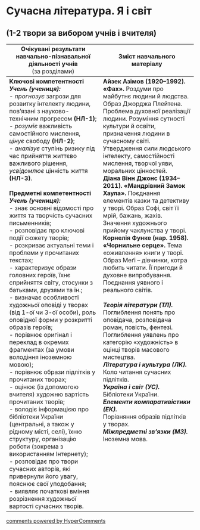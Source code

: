 <div id="hypercomments_widget" class="js-hypercomments-widget invisible"></div>

# Сучасна література. Я і світ
##  (1-2 твори за вибором учнів і вчителя)

<table>
  <tr>
    <td width="50%" align="center"><b>Очікувані результати навчально-пізнавальної діяльності учнів</b><br>
(за розділами)</td>
    <td width="50%" align="center"><b>Зміст навчального матеріалу</b></td>
  </tr>
<tbody>
  <tr>
    <td width="50%" style="vertical-align:top !important;">
<b>Ключові компетентності</b><br>
<i><b>Учень (учениця):</b></i><br>
- <i>прогнозує</i> загрози для розвитку інтелекту людини, пов’язані з науково-технічним прогресом <b>(НЛ-1)</b>;<br>
- <i>розуміє</i> важливість самостійного мислення, <i>цінує</i> свободу <b>(НЛ-2)</b>;<br>
- <i>аналізує</i> ступінь ризику під час прийняття життєво важливого рішення, <i>усвідомлює</i> цінність життя <b>(НЛ-3)</b>.<br>
<br>
<b>Предметні компетентності</b><br>
<b><i>Учень (учениця):</i></b><br>
- знає основні відомості про життя та творчість сучасних письменників;<br>
- розповідає про ключові події сюжету творів;<br>
- розкриває актуальні теми і проблеми у прочитаних текстах;<br>
- характеризує образи головних героїв, їхнє сприйняття світу, стосунки з батьками, друзями та ін.;<br>
- визначає особливості художньої оповіді у творах (від 1-ої чи 3-ої особи), роль оповідної форми у розкритті образів героїв;<br>
- порівнює оригінал і переклад в окремих фрагментах (за умови володіння іноземною мовою);<br>
- порівнює образи підлітків у прочитаних творах;<br>
- оцінює (із допомогою вчителя) художню вартість прочитаних творів; <br>
- володіє інформацією про бібліотеки України (центральні, а також у рідному місті, селі), їхню структуру, організацію роботи (зокрема з використанням Інтернету);<br>
- розповідає про твори сучасних авторів, які привернули його увагу, пояснює свої уподобання;<br>
- виявляє початкові вміння розрізнення художньої вартості сучасних творів.  
</td>
    <td width="50%" style="vertical-align:top !important;">
<b>Айзек Азімов (1920–1992). «Фах». </b> Роздуми про майбутнє людини й людства. Образ Джорджа Плейтена. Проблема духовної реалізації людини. Розуміння сутності культури й освіти, призначення людини в сучасному світі. Утвердження сили людського інтелекту, самостійності мислення, творчої уяви, моральних цінностей.<br>
<b>Діана Вінн Джонс (1934–2011). «Мандрівний Замок Хаула».</b> Поєднання елементів казки та детективу у творі. Образ Софі, світ її мрій, бажань, жахів. Значення художнього прийому чаклунства у творі.<br>
<b>Корнелія Функе (нар. 1958). «Чорнильне серце».</b> Тема «оживлення» книги у творі. Образ Меґі – дівчинки, котра  любить читати. Її пригоди й духовне випробування. Поєднання уявного і реального світів.<br>
<br>
<b><i>Теорія літератури (ТЛ).</i></b><br> 
 Поглиблення понять про оповідача, розповідача роман, повість, фентезі. Поглиблення уявлень про категорію «художність» в оцінці творів масового мистецтва.  <br>
<b><i>Література і культура (ЛК).</i></b><br> 
Коло читання сучасних підлітків.<br>
<b><i>Україна і світ (УС).</i></b><br> 
Бібліотеки України.<br>
<b><i>Елементи компаративістики (ЕК).</i></b><br> 
Порівняння образів підлітків у творах.  <br>
<b><i>Міжпредметні зв’язки (МЗ).</i></b><br>
Іноземна мова.
  </td>
</tbody>
</table>

<div class="js-hypercomments-container">
<a href="http://hypercomments.com" class="hc-link" title="comments widget">comments powered by HyperComments</a>
</div>
